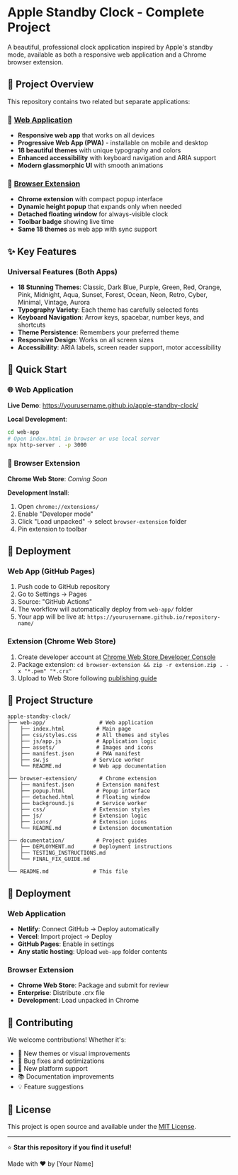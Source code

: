 # Apple Standby Clock - Complete Project

A beautiful, professional clock application inspired by Apple's standby mode, available as both a responsive web application and a Chrome browser extension.

## 🚀 Project Overview

This repository contains two related but separate applications:

### 📱 [Web Application](./web-app/)
- **Responsive web app** that works on all devices
- **Progressive Web App (PWA)** - installable on mobile and desktop
- **18 beautiful themes** with unique typography and colors
- **Enhanced accessibility** with keyboard navigation and ARIA support
- **Modern glassmorphic UI** with smooth animations

### 🔌 [Browser Extension](./browser-extension/)
- **Chrome extension** with compact popup interface
- **Dynamic height popup** that expands only when needed
- **Detached floating window** for always-visible clock
- **Toolbar badge** showing live time
- **Same 18 themes** as web app with sync support

## ✨ Key Features

### Universal Features (Both Apps)
- **18 Stunning Themes**: Classic, Dark Blue, Purple, Green, Red, Orange, Pink, Midnight, Aqua, Sunset, Forest, Ocean, Neon, Retro, Cyber, Minimal, Vintage, Aurora
- **Typography Variety**: Each theme has carefully selected fonts
- **Keyboard Navigation**: Arrow keys, spacebar, number keys, and shortcuts
- **Theme Persistence**: Remembers your preferred theme
- **Responsive Design**: Works on all screen sizes
- **Accessibility**: ARIA labels, screen reader support, motor accessibility

## 🎯 Quick Start

### 🌐 Web Application
**Live Demo**: https://yourusername.github.io/apple-standby-clock/

**Local Development**:
```bash
cd web-app
# Open index.html in browser or use local server
npx http-server . -p 3000
```

### 🔌 Browser Extension
**Chrome Web Store**: *Coming Soon*

**Development Install**:
1. Open `chrome://extensions/`
2. Enable "Developer mode"
3. Click "Load unpacked" → select `browser-extension` folder
4. Pin extension to toolbar

## 🚀 Deployment

### Web App (GitHub Pages)
1. Push code to GitHub repository
2. Go to Settings → Pages
3. Source: "GitHub Actions"
4. The workflow will automatically deploy from `web-app/` folder
5. Your app will be live at: `https://yourusername.github.io/repository-name/`

### Extension (Chrome Web Store)
1. Create developer account at [Chrome Web Store Developer Console](https://chrome.google.com/webstore/devconsole/)
2. Package extension: `cd browser-extension && zip -r extension.zip . -x "*.pem" "*.crx"`
3. Upload to Web Store following [publishing guide](./documentation/DEPLOYMENT.md)

## 📁 Project Structure

```
apple-standby-clock/
├── web-app/                 # Web application
│   ├── index.html          # Main page
│   ├── css/styles.css      # All themes and styles
│   ├── js/app.js           # Application logic
│   ├── assets/             # Images and icons
│   ├── manifest.json       # PWA manifest
│   ├── sw.js              # Service worker
│   └── README.md          # Web app documentation
│
├── browser-extension/       # Chrome extension
│   ├── manifest.json       # Extension manifest
│   ├── popup.html          # Popup interface
│   ├── detached.html       # Floating window
│   ├── background.js       # Service worker
│   ├── css/               # Extension styles
│   ├── js/                # Extension logic
│   ├── icons/             # Extension icons
│   └── README.md          # Extension documentation
│
├── documentation/          # Project guides
│   ├── DEPLOYMENT.md      # Deployment instructions
│   ├── TESTING_INSTRUCTIONS.md
│   └── FINAL_FIX_GUIDE.md
│
└── README.md              # This file
```

## 🚀 Deployment

### Web Application
- **Netlify**: Connect GitHub → Deploy automatically
- **Vercel**: Import project → Deploy
- **GitHub Pages**: Enable in settings
- **Any static hosting**: Upload `web-app` folder contents

### Browser Extension
- **Chrome Web Store**: Package and submit for review
- **Enterprise**: Distribute .crx file
- **Development**: Load unpacked in Chrome

## 🤝 Contributing

We welcome contributions! Whether it's:
- 🎨 New themes or visual improvements
- 🐛 Bug fixes and optimizations
- 📱 New platform support
- 📚 Documentation improvements
- 💡 Feature suggestions

## 📄 License

This project is open source and available under the [MIT License](LICENSE).

---

⭐ **Star this repository if you find it useful!**

Made with ❤️ by [Your Name]